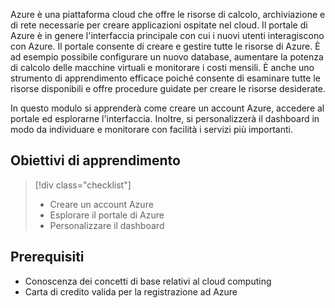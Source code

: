 Azure è una piattaforma cloud che offre le risorse di calcolo, archiviazione e di rete necessarie per creare applicazioni ospitate nel cloud. Il portale di Azure è in genere l'interfaccia principale con cui i nuovi utenti interagiscono con Azure. Il portale consente di creare e gestire tutte le risorse di Azure. È ad esempio possibile configurare un nuovo database, aumentare la potenza di calcolo delle macchine virtuali e monitorare i costi mensili. È anche uno strumento di apprendimento efficace poiché consente di esaminare tutte le risorse disponibili e offre procedure guidate per creare le risorse desiderate.

In questo modulo si apprenderà come creare un account Azure, accedere al portale ed esplorarne l'interfaccia. Inoltre, si personalizzerà il dashboard in modo da individuare e monitorare con facilità i servizi più importanti.

## <a name="learning-objectives"></a>Obiettivi di apprendimento

> [!div class="checklist"]
> * Creare un account Azure
> * Esplorare il portale di Azure
> * Personalizzare il dashboard

## <a name="prerequisites"></a>Prerequisiti

- Conoscenza dei concetti di base relativi al cloud computing
- Carta di credito valida per la registrazione ad Azure